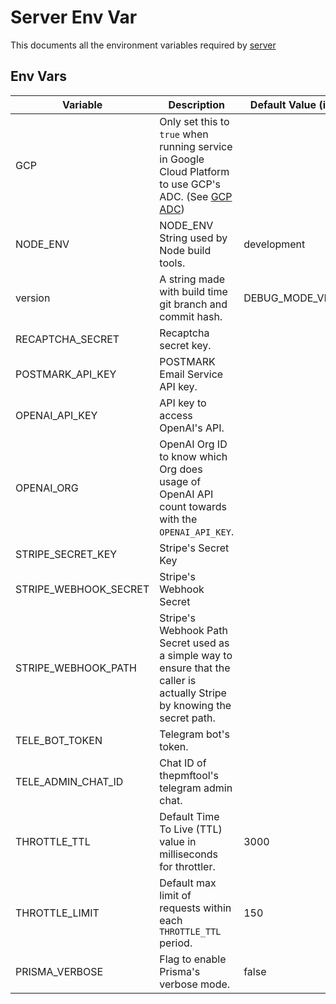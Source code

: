 # Server Env Var
This documents all the environment variables required by [server](../server/)


## Env Vars
| Variable              | Description                                                                                                                | Default Value (if any) |
| --------------------- | -------------------------------------------------------------------------------------------------------------------------- | ---------------------- |
| GCP                   | Only set this to `true` when running service in Google Cloud Platform to use GCP's ADC. (See [GCP ADC](./GCP%20ADC.md))    |                        |
| NODE_ENV              | NODE_ENV String used by Node build tools.                                                                                  | development            |
| version               | A string made with build time git branch and commit hash.                                                                  | DEBUG_MODE_VERSION     |
| RECAPTCHA_SECRET      | Recaptcha secret key.                                                                                                      |                        |
| POSTMARK_API_KEY      | POSTMARK Email Service API key.                                                                                            |                        |
| OPENAI_API_KEY        | API key to access OpenAI's API.                                                                                            |                        |
| OPENAI_ORG            | OpenAI Org ID to know which Org does usage of OpenAI API count towards with the `OPENAI_API_KEY`.                          |                        |
| STRIPE_SECRET_KEY     | Stripe's Secret Key                                                                                                        |                        |
| STRIPE_WEBHOOK_SECRET | Stripe's Webhook Secret                                                                                                    |                        |
| STRIPE_WEBHOOK_PATH   | Stripe's Webhook Path Secret used as a simple way to ensure that the caller is actually Stripe by knowing the secret path. |                        |
| TELE_BOT_TOKEN        | Telegram bot's token.                                                                                                      |                        |
| TELE_ADMIN_CHAT_ID    | Chat ID of thepmftool's telegram admin chat.                                                                               |                        |
| THROTTLE_TTL          | Default Time To Live (TTL) value in milliseconds for throttler.                                                            | 3000                   |
| THROTTLE_LIMIT        | Default max limit of requests within each `THROTTLE_TTL` period.                                                           | 150                    |
| PRISMA_VERBOSE        | Flag to enable Prisma's verbose mode.                                                                                      | false                  |
